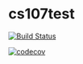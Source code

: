 # cs107test

[![Build Status](https://travis-ci.com/matheuscfernandes/cs107test.svg?branch=main)](https://travis-ci.com/matheuscfernandes/cs107test)

[![codecov](https://codecov.io/gh/matheuscfernandes/cs107test/branch/main/graph/badge.svg?token=QBF7UUC8P5)](https://codecov.io/gh/matheuscfernandes/cs107test)